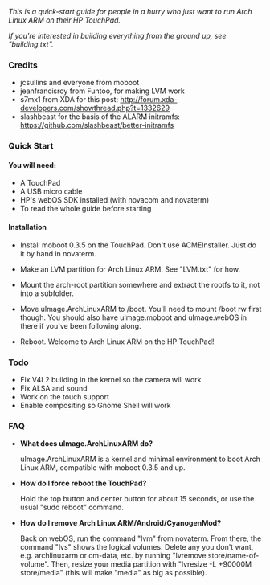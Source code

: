 *This is a quick-start guide for people in a hurry who just want to run
Arch Linux ARM on their HP TouchPad.*

*If you're interested in building everything from the ground up, see
"building.txt".*

### Credits ###
- jcsullins and everyone from moboot
- jeanfrancisroy from Funtoo, for making LVM work
- s7mx1 from XDA for this post: http://forum.xda-developers.com/showthread.php?t=1332629
- slashbeast for the basis of the ALARM initramfs: https://github.com/slashbeast/better-initramfs

### Quick Start ###
#### You will need: ####
- A TouchPad
- A USB micro cable
- HP's webOS SDK installed (with novacom and novaterm)
- To read the whole guide before starting

#### Installation ####
- Install moboot 0.3.5 on the TouchPad. Don't use ACMEInstaller. Just do it by hand in novaterm.

- Make an LVM partition for Arch Linux ARM. See "LVM.txt" for how.

- Mount the arch-root partition somewhere and extract the rootfs to it, 
not into a subfolder.

- Move uImage.ArchLinuxARM to /boot. You'll need to mount /boot rw first
though. You should also have uImage.moboot and uImage.webOS in there if
you've been following along.

- Reboot. Welcome to Arch Linux ARM on the HP TouchPad!

### Todo ###
- Fix V4L2 building in the kernel so the camera will work
- Fix ALSA and sound
- Work on the touch support
- Enable compositing so Gnome Shell will work

### FAQ ###
- **What does uImage.ArchLinuxARM do?**

  uImage.ArchLinuxARM is a kernel and minimal environment to boot Arch Linux ARM, compatible with moboot 0.3.5 and up.

- **How do I force reboot the TouchPad?**

  Hold the top button and center button for about 15 seconds, or use the usual "sudo reboot" command.

- **How do I remove Arch Linux ARM/Android/CyanogenMod?**

  Back on webOS, run the command "lvm" from novaterm. From there, the command "lvs"
  shows the logical volumes. Delete any you don't want, e.g. archlinuxarm or cm-data, etc.
  by running "lvremove store/name-of-volume". Then, resize your media partition with
  "lvresize -L +90000M store/media" (this will make "media" as big as possible).
